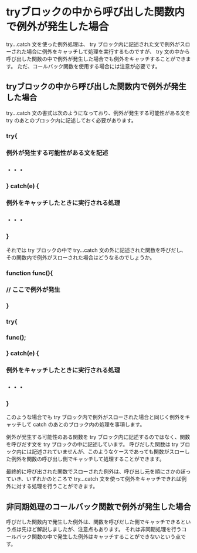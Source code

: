 # tryブロックの中から呼び出した関数内で例外が発生した場合
try...catch 文を使った例外処理は、 try ブロック内に記述された文で例外がスローされた場合に例外をキャッチして処理を実行するものですが、 try 文の中から呼び出した関数の中で例外が発生した場合でも例外をキャッチすることができます。
ただ、コールバック関数を使用する場合には注意が必要です。

## tryブロックの中から呼び出した関数内で例外が発生した場合
try...catch 文の書式は次のようになっており、例外が発生する可能性がある文を try のあとのブロック内に記述しておく必要があります。

### try{
###   例外が発生する可能性がある文を記述
###   ・・・
### } catch(e) {
###   例外をキャッチしたときに実行される処理
###   ・・・
### }
それでは try ブロックの中で try...catch 文の外に記述された関数を呼びだし、その関数内で例外がスローされた場合はどうなるのでしょうか。

### function func(){
###   // ここで例外が発生
### }
### 
### try{
###   func();
### } catch(e) {
###   例外をキャッチしたときに実行される処理
###   ・・・
### }
このような場合でも try ブロック内で例外がスローされた場合と同じく例外をキャッチして catch のあとのブロック内の処理を事項します。

例外が発生する可能性のある関数を try ブロック内に記述するのではなく、関数を呼びだす文を try ブロックの中に記述しています。
呼びだした関数は try ブロック内には記述されていませんが、このようなケースであっても関数がスローした例外を関数の呼び出し側でキャッチして処理することができます。

最終的に呼び出された関数でスローされた例外は、呼び出し元を順にさかのぼっていき、いずれかのところで try...catch 文を使って例外をキャッチできれば例外に対する処理を行うことができます。

## 非同期処理のコールバック関数で例外が発生した場合
呼びだした関数内で発生した例外は、関数を呼びだした側でキャッチできるという点は先ほど解説しましたが、注意点もあります。
それは非同期処理を行うコールバック関数の中で発生した例外はキャッチすることができないという点です。

